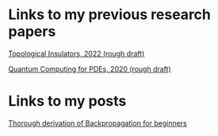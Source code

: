 # Links to my previous research papers

[Topological Insulators, 2022 (rough draft)](https://mathewpareles.github.io/machine-learning/pdf/TopologicalInsulatorDraft2022.pdf)

[Quantum Computing for PDEs, 2020 (rough draft) ](https://mathewpareles.github.io/machine-learning/pdf/QuantumComputingDraft2020.pdf)

# Links to my posts

[Thorough derivation of Backpropagation for beginners](https://mathewpareles.github.io/machine-learning/backprop-derivation)
